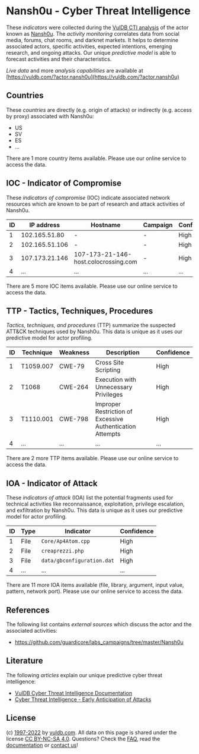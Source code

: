 # Nansh0u - Cyber Threat Intelligence

These _indicators_ were collected during the [VulDB CTI analysis](https://vuldb.com/?kb.cti) of the actor known as [Nansh0u](https://vuldb.com/?actor.nansh0u). The _activity monitoring_ correlates data from social media, forums, chat rooms, and darknet markets. It helps to determine associated actors, specific activities, expected intentions, emerging research, and ongoing attacks. Our unique _predictive model_ is able to forecast activities and their characteristics.

_Live data_ and more _analysis capabilities_ are available at [https://vuldb.com/?actor.nansh0u](https://vuldb.com/?actor.nansh0u)

## Countries

These _countries_ are directly (e.g. origin of attacks) or indirectly (e.g. access by proxy) associated with Nansh0u:

* US
* SV
* ES
* ...

There are 1 more country items available. Please use our online service to access the data.

## IOC - Indicator of Compromise

These _indicators of compromise_ (IOC) indicate associated network resources which are known to be part of research and attack activities of Nansh0u.

ID | IP address | Hostname | Campaign | Confidence
-- | ---------- | -------- | -------- | ----------
1 | 102.165.51.80 | - | - | High
2 | 102.165.51.106 | - | - | High
3 | 107.173.21.146 | 107-173-21-146-host.colocrossing.com | - | High
4 | ... | ... | ... | ...

There are 5 more IOC items available. Please use our online service to access the data.

## TTP - Tactics, Techniques, Procedures

_Tactics, techniques, and procedures_ (TTP) summarize the suspected ATT&CK techniques used by Nansh0u. This data is unique as it uses our predictive model for actor profiling.

ID | Technique | Weakness | Description | Confidence
-- | --------- | -------- | ----------- | ----------
1 | T1059.007 | CWE-79 | Cross Site Scripting | High
2 | T1068 | CWE-264 | Execution with Unnecessary Privileges | High
3 | T1110.001 | CWE-798 | Improper Restriction of Excessive Authentication Attempts | High
4 | ... | ... | ... | ...

There are 2 more TTP items available. Please use our online service to access the data.

## IOA - Indicator of Attack

These _indicators of attack_ (IOA) list the potential fragments used for technical activities like reconnaissance, exploitation, privilege escalation, and exfiltration by Nansh0u. This data is unique as it uses our predictive model for actor profiling.

ID | Type | Indicator | Confidence
-- | ---- | --------- | ----------
1 | File | `Core/Ap4Atom.cpp` | High
2 | File | `creaprezzi.php` | High
3 | File | `data/gbconfiguration.dat` | High
4 | ... | ... | ...

There are 11 more IOA items available (file, library, argument, input value, pattern, network port). Please use our online service to access the data.

## References

The following list contains _external sources_ which discuss the actor and the associated activities:

* https://github.com/guardicore/labs_campaigns/tree/master/Nansh0u

## Literature

The following _articles_ explain our unique predictive cyber threat intelligence:

* [VulDB Cyber Threat Intelligence Documentation](https://vuldb.com/?kb.cti)
* [Cyber Threat Intelligence - Early Anticipation of Attacks](https://www.scip.ch/en/?labs.20201022)

## License

(c) [1997-2022](https://vuldb.com/?kb.changelog) by [vuldb.com](https://vuldb.com/?kb.about). All data on this page is shared under the license [CC BY-NC-SA 4.0](https://creativecommons.org/licenses/by-nc-sa/4.0/). Questions? Check the [FAQ](https://vuldb.com/?kb.faq), read the [documentation](https://vuldb.com/?kb) or [contact us](https://vuldb.com/?contact)!
